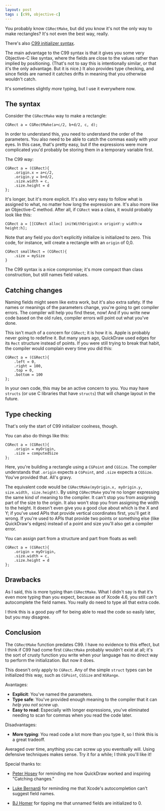 ```yaml
---
layout: post
tags : [c99, objective-c]
---
```


You probably know `CGRectMake`, but did you know it's not the only way to make rectangles? It's not even the best way, really.

There's also [C99 initializer syntax][1].

The main advantage to the C99 syntax is that it gives you some very Objective-C like syntax, where the fields are close to the values rather than implied by positioning. (That's not to say this is intentionally similar, or that it's the only advantage. But it is nice.) It also provides type checking, and since fields are named it catches drifts in meaning that you otherwise wouldn't catch.

It's sometimes slightly *more* typing, but I use it everywhere now.

## The syntax ##

Consider the `CGRectMake` way to make a rectangle:

    CGRect a = CGRectMake(a+c/2, b+d/2, c, d);

In order to understand this, you need to understand the order of the parameters. You also need to be able to catch the commas easily with your eyes. In this case, that's pretty easy, but if the expressions were more complicated you'd probably be storing them in a temporary variable first.

The C99 way:

    CGRect a = (CGRect){
        .origin.x = a+c/2,
        .origin.y = b+d/2,
        .size.width = c,
        .size.height = d
    };

It's longer, but it's more explicit. It's also very easy to follow what is assigned to what, no matter how long the expression are. It's also more like an Objective-C method. After all, if `CGRect` was a class, it would probably look like this:

    CGRect a = [[CGRect alloc] initWithOriginX:x originY:y width:w height:h];

Note that any field you don't explicitly initialize is initialized to zero. This code, for instance, will create a rectangle with an `origin` of 0,0.

    CGRect smallRect = (CGRect){
        .size = mySize
    }

The C99 syntax is a nice compromise; it's more compact than class construction, but still names field values.

## Catching changes ##

Naming fields might seem like extra work, but it's also extra safety. If the names or meanings of the parameters change, you're going to get compiler errors. The compiler will help you find these, now! And if you write new code based on the old rules, compiler errors will point out what you've done.

This isn't much of a concern for `CGRect`; it is how it is. Apple is probably never going to redefine it. But many years ago, QuickDraw used edges for its `Rect` structure instead of points. If you were still trying to break that habit, the compiler would complain every time you did this:

    CGRect a = (CGRect){
        .left = 0,
        .right = 100,
        .top = 0,
        .bottom = 100
    };

In your own code, this may be an active concern to you. You may have `structs` (or use C libraries that have `structs`) that will change layout in the future.

## Type checking ##

That's only the start of C99 initializer coolness, though.

You can also do things like this:

    CGRect a = (CGRect){
        .origin = myOrigin,
        .size = computedSize
    };

Here, you're building a rectangle using a `CGPoint` and `CGSize`. The compiler understands that `.origin` expects a `CGPoint`, and `.size` expects a `CGSize`. You've provided that. All's gravy.

The equivalent code would be `CGRectMake(myOrigin.x, myOrigin.y, size.width, size.height)`. By using `CGRectMake` you're no longer expressing the same kind of meaning to the compiler. It can't stop you from assigning part of the size to the origin. It also won't stop you from assigning the width to the height. It doesn't even give you a good clue about which is the X and Y; if you've used APIs that provide vertical coordinates first, you'll get it wrong. If you're used to APIs that provide two points or something else (like QuickDraw's edges) instead of a point and size you'll also get a compiler error.

You can assign part from a structure and part from floats as well:

    CGRect a = (CGRect){
        .origin = myOrigin,
        .size.width = c,
        .size.height = d
    };

## Drawbacks ##

As I said, this is more typing than `CGRectMake`. What I didn't say is that it's even more typing than you expect, because as of Xcode 4.6, you still can't autocomplete the field names. You really do need to type all that extra code.

I think this is a good pay off for being able to read the code so easily later, but you may disagree.

## Conclusion ##

The `CGRectMake` function predates C99. I have no evidence to this effect, but I think if C99 had come first `CGRectMake` probably wouldn't exist at all; it's the sort of crusty function you write when your language has no direct way to perform the initialization. But now it does.

This doesn't only apply to `CGRect`. Any of the simple `struct` types can be initialized this way, such as `CGPoint`, `CGSize` and `NSRange`.

Avantages:

- **Explicit**: You've named the parameters.
- **Type safe**: You've provided enough meaning to the compiler that it can *help you not screw up*.
- **Easy to read**: Especially with longer expressions, you've eliminated needing to scan for commas when you read the code later.

Disadvantages:

- **More typing**: You read code a lot more than you type it, so I think this is a great tradeoff.

Averaged over time, anything you can screw up you eventually will. Using defensive techniques makes sense. Try it for a while; I think you'll like it!

Special thanks to:

- [Peter Hosey][boredzo] for reminding me how QuickDraw worked and inspiring "Catching changes."
- [Luke Bernardi][luka_bernardi] for reminding me that Xcode's autocompletion can't suggest field names.
- [BJ Homer][bjhomer] for tipping me that unnamed fields are initialized to 0.

  [1]: http://publib.boulder.ibm.com/infocenter/lnxpcomp/v8v101/index.jsp?topic=%2Fcom.ibm.xlcpp8l.doc%2Flanguage%2Fref%2Fstrin.htm
  [boredzo]: https://twitter.com/boredzo
  [luka_bernardi]: https://twitter.com/luka_bernardi
  [bjhomer]: https://twitter.com/bjhomer